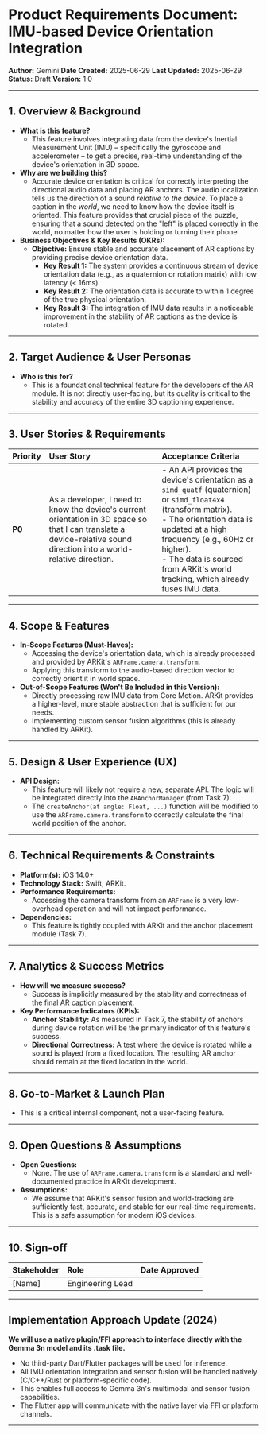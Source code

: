 # Product Requirements Document: IMU-based Device Orientation Integration

**Author:** Gemini
**Date Created:** 2025-06-29
**Last Updated:** 2025-06-29
**Status:** Draft
**Version:** 1.0

---

## 1. Overview & Background

*   **What is this feature?**
    *   This feature involves integrating data from the device's Inertial Measurement Unit (IMU) – specifically the gyroscope and accelerometer – to get a precise, real-time understanding of the device's orientation in 3D space.
*   **Why are we building this?**
    *   Accurate device orientation is critical for correctly interpreting the directional audio data and placing AR anchors. The audio localization tells us the direction of a sound *relative to the device*. To place a caption in the *world*, we need to know how the device itself is oriented. This feature provides that crucial piece of the puzzle, ensuring that a sound detected on the "left" is placed correctly in the world, no matter how the user is holding or turning their phone.
*   **Business Objectives & Key Results (OKRs):**
    *   **Objective:** Ensure stable and accurate placement of AR captions by providing precise device orientation data.
        *   **Key Result 1:** The system provides a continuous stream of device orientation data (e.g., as a quaternion or rotation matrix) with low latency (< 16ms).
        *   **Key Result 2:** The orientation data is accurate to within 1 degree of the true physical orientation.
        *   **Key Result 3:** The integration of IMU data results in a noticeable improvement in the stability of AR captions as the device is rotated.

---

## 2. Target Audience & User Personas

*   **Who is this for?**
    *   This is a foundational technical feature for the developers of the AR module. It is not directly user-facing, but its quality is critical to the stability and accuracy of the entire 3D captioning experience.

---

## 3. User Stories & Requirements

| Priority | User Story                                                                                             | Acceptance Criteria                                                                                                                                                              |
| :------- | :----------------------------------------------------------------------------------------------------- | :------------------------------------------------------------------------------------------------------------------------------------------------------------------------------- |
| **P0**   | As a developer, I need to know the device's current orientation in 3D space so that I can translate a device-relative sound direction into a world-relative direction. | - An API provides the device's orientation as a `simd_quatf` (quaternion) or `simd_float4x4` (transform matrix). <br> - The orientation data is updated at a high frequency (e.g., 60Hz or higher). <br> - The data is sourced from ARKit's world tracking, which already fuses IMU data. |

---

## 4. Scope & Features

*   **In-Scope Features (Must-Haves):**
    *   Accessing the device's orientation data, which is already processed and provided by ARKit's `ARFrame.camera.transform`.
    *   Applying this transform to the audio-based direction vector to correctly orient it in world space.
*   **Out-of-Scope Features (Won't Be Included in this Version):**
    *   Directly processing raw IMU data from Core Motion. ARKit provides a higher-level, more stable abstraction that is sufficient for our needs.
    *   Implementing custom sensor fusion algorithms (this is already handled by ARKit).

---

## 5. Design & User Experience (UX)

*   **API Design:**
    *   This feature will likely not require a new, separate API. The logic will be integrated directly into the `ARAnchorManager` (from Task 7).
    *   The `createAnchor(at angle: Float, ...)` function will be modified to use the `ARFrame.camera.transform` to correctly calculate the final world position of the anchor.

---

## 6. Technical Requirements & Constraints

*   **Platform(s):** iOS 14.0+
*   **Technology Stack:** Swift, ARKit.
*   **Performance Requirements:**
    *   Accessing the camera transform from an `ARFrame` is a very low-overhead operation and will not impact performance.
*   **Dependencies:**
    *   This feature is tightly coupled with ARKit and the anchor placement module (Task 7).

---

## 7. Analytics & Success Metrics

*   **How will we measure success?**
    *   Success is implicitly measured by the stability and correctness of the final AR caption placement.
*   **Key Performance Indicators (KPIs):**
    *   **Anchor Stability:** As measured in Task 7, the stability of anchors during device rotation will be the primary indicator of this feature's success.
    *   **Directional Correctness:** A test where the device is rotated while a sound is played from a fixed location. The resulting AR anchor should remain at the fixed location in the world.

---

## 8. Go-to-Market & Launch Plan

*   This is a critical internal component, not a user-facing feature.

---

## 9. Open Questions & Assumptions

*   **Open Questions:**
    *   None. The use of `ARFrame.camera.transform` is a standard and well-documented practice in ARKit development.
*   **Assumptions:**
    *   We assume that ARKit's sensor fusion and world-tracking are sufficiently fast, accurate, and stable for our real-time requirements. This is a safe assumption for modern iOS devices.

---

## 10. Sign-off

| Stakeholder       | Role                | Date Approved |
| :---------------- | :------------------ | :------------ |
| [Name]            | Engineering Lead    |               |

---

## Implementation Approach Update (2024)

**We will use a native plugin/FFI approach to interface directly with the Gemma 3n model and its .task file.**
- No third-party Dart/Flutter packages will be used for inference.
- All IMU orientation integration and sensor fusion will be handled natively (C/C++/Rust or platform-specific code).
- This enables full access to Gemma 3n's multimodal and sensor fusion capabilities.
- The Flutter app will communicate with the native layer via FFI or platform channels.

---
